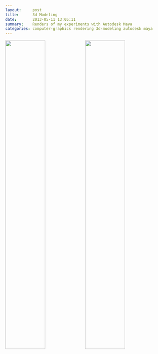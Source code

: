 ```yaml
---
layout:     post
title:      3d Modeling
date:       2013-05-11 13:05:11
summary:    Renders of my experiments with Autodesk Maya
categories: computer-graphics rendering 3d-modeling autodesk maya
---
```





<img src="{{ base }}/images/cv/proj6/part1/network 18/trainingCurves.png" width="50%" style="float:left"/>
<img src="{{ base }}/images/cv/proj6/part1/network 18/FirstLayerFilters.png" width="50%" style="float:left"/>
